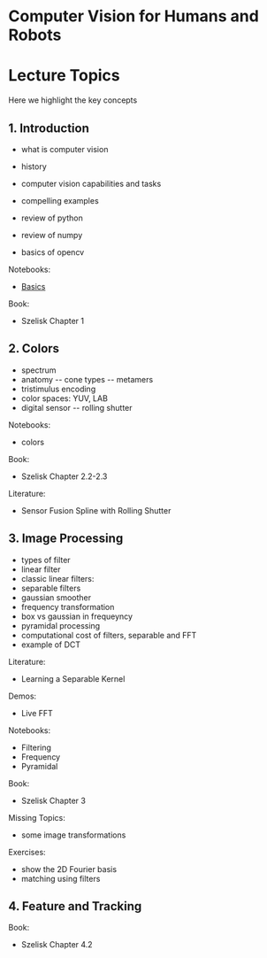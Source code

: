 
# Computer Vision for Humans and Robots

# Lecture Topics

Here we highlight the key concepts

## 1. Introduction

- what is computer vision
- history
- computer vision capabilities and tasks
- compelling examples

- review of python
- review of numpy
- basics of opencv

Notebooks:
- [Basics](Basics.ipynb)

Book:
- Szelisk Chapter 1

## 2. Colors

- spectrum
- anatomy
-- cone types
-- metamers
- tristimulus encoding
- color spaces: YUV, LAB
- digital sensor
-- rolling shutter

Notebooks:
- colors

Book:
- Szelisk Chapter 2.2-2.3

Literature:
- Sensor Fusion Spline with Rolling Shutter

## 3. Image Processing

- types of filter
- linear filter
- classic linear filters: 
- separable filters
- gaussian smoother
- frequency transformation
- box vs gaussian in frequeyncy
- pyramidal processing
- computational cost of filters, separable and FFT
- example of DCT

Literature:
- Learning a Separable Kernel

Demos:
- Live FFT

Notebooks:
- Filtering
- Frequency
- Pyramidal

Book:
- Szelisk Chapter 3

Missing Topics:
- some image transformations

Exercises:
- show the 2D Fourier basis
- matching using filters

## 4. Feature and Tracking

Book:
- Szelisk Chapter 4.2